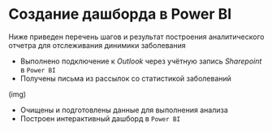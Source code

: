# Создание дашборда в Power BI

Ниже приведен перечень шагов и результат построения аналитического отчетра для отслеживания динимики заболевания

- Выполнено подключение к _Outlook_ через учётную запись _Sharepoint_ в `Power BI`
- Получены письма из рассылок со статистикой заболеваний

(img)

- Очищены и подготовлены данные для выполнения анализа
- Построен интерактивный дашборд в `Power BI`
